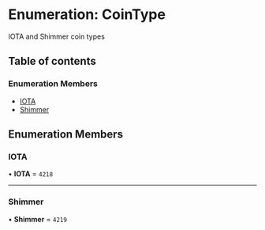 # Enumeration: CoinType

IOTA and Shimmer coin types

## Table of contents

### Enumeration Members

- [IOTA](CoinType.md#iota)
- [Shimmer](CoinType.md#shimmer)

## Enumeration Members

### IOTA

• **IOTA** = `4218`

---

### Shimmer

• **Shimmer** = `4219`
